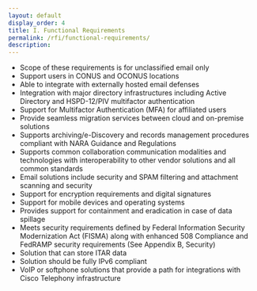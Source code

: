 ```yaml
---
layout: default
display_order: 4
title: I. Functional Requirements
permalink: /rfi/functional-requirements/
description:
---
```




* Scope of these requirements is for unclassified email only
* Support users in CONUS and OCONUS locations 
* Able to integrate with externally hosted email defenses
* Integration with major directory infrastructures including Active Directory and HSPD-12/PIV multifactor authentication 
* Support for Multifactor Authentication (MFA) for affiliated users 
* Provide seamless migration services between cloud and on-premise solutions 
* Supports archiving/e-Discovery and records management procedures compliant with NARA Guidance and Regulations
* Supports common collaboration communication modalities and technologies with interoperability to other vendor solutions and all common standards
* Email solutions include security and SPAM filtering and attachment scanning and security
* Support for encryption requirements and digital signatures
* Support for mobile devices and operating systems
* Provides support for containment and eradication in case of data spillage
* Meets security requirements defined by Federal Information Security Modernization Act (FISMA) along with enhanced 508 Compliance and FedRAMP security requirements (See Appendix B, Security)
* Solution that can store ITAR data
* Solution should be fully IPv6 compliant
* VoIP or softphone solutions that provide a path for integrations with Cisco Telephony infrastructure
